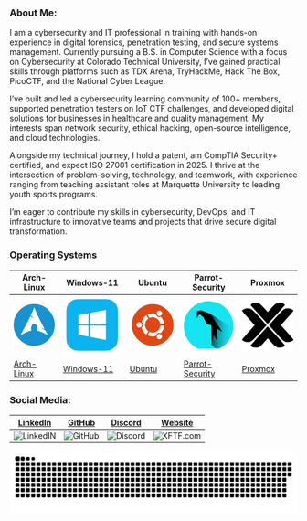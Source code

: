 ### About Me:
I am a cybersecurity and IT professional in training with hands-on experience in digital forensics, penetration testing, and secure systems management. Currently pursuing a B.S. in Computer Science with a focus on Cybersecurity at Colorado Technical University, I’ve gained practical skills through platforms such as TDX Arena, TryHackMe, Hack The Box, PicoCTF, and the National Cyber League.

I’ve built and led a cybersecurity learning community of 100+ members, supported penetration testers on IoT CTF challenges, and developed digital solutions for businesses in healthcare and quality management. My interests span network security, ethical hacking, open-source intelligence, and cloud technologies.

Alongside my technical journey, I hold a patent, am CompTIA Security+ certified, and expect ISO 27001 certification in 2025. I thrive at the intersection of problem-solving, technology, and teamwork, with experience ranging from teaching assistant roles at Marquette University to leading youth sports programs.

I’m eager to contribute my skills in cybersecurity, DevOps, and IT infrastructure to innovative teams and projects that drive secure digital transformation.

### Operating Systems
| Arch-Linux | Windows-11 | Ubuntu | Parrot-Security | Proxmox |
|---|---|---|---|---|
| <img width="1000" src="assets/archbtw_icon.png" alt="archbtw"/> | <img width="1000" src="assets/windows_icon.png" alt="Window 11"/> | <img width="1000" src="assets/ubuntu_icon.png" alt="Ubuntu"/> | <img width="1000" src="assets/Parrot-Security.svg" alt="Parrot"/> | <img width="1000" src="assets/proxmox_icon.png" alt="Proxmo"/> |
| [Arch-Linux](https://omarchy.org/) | [Windows-11](https://www.microsoft.com/en-us/software-download/windows11) | [Ubuntu](https://ubuntu.com/download/desktop) | [Parrot-Security](https://parrotsec.org/download/) | [Proxmox](https://www.proxmox.com/en/downloads) | 

### Social Media:
| [LinkedIn](https://www.linkedin.com/in/vikrammalkan/) | [GitHub](https://github.com/JackJohnsonGitHub) | [Discord](https://discord.gg/kRAKakXd) | [Website](https://example.com) |
|---|---|---|---|
| <img width="1000" src="assets/linkeding" alt="LinkedIN"/> | <img width="1000" src="assets/" alt="GitHub"/> | <img width="1000" src="assets/" alt="Discord"/> | <img width="1000" src="assets/" alt="XFTF.com"/> |















<p align="center">
 <img width="1000" src="assets/github-snake.svg" alt="snake"/>
</p>

